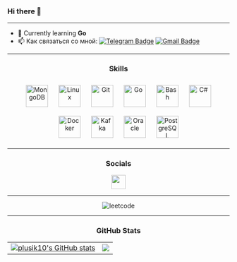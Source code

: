 ### Hi there 👋

_____________________

- 🌱 Currently learning **Go**
- :mailbox: Как связаться со мной: [![Telegram Badge](https://img.shields.io/badge/-plusik10-blue?style=flat&logo=Telegram&logoColor=white)](https://t.me/plusik10) [![Gmail Badge](https://img.shields.io/badge/-Gmail-red?style=flat&logo=Gmail&logoColor=white)](mailto:plusik.cs@gmail.com)
-----------------
### <div align="center"> Skills</div>

<div align="center">  
<a href="https://www.mongodb.com/" target="_blank"><img style="margin: 10px" src="https://profilinator.rishav.dev/skills-assets/mongodb-original-wordmark.svg" alt="MongoDB" height="50" /></a>  
<a href="https://www.linux.org/" target="_blank"><img style="margin: 10px" src="https://profilinator.rishav.dev/skills-assets/linux-original.svg" alt="Linux" height="50" /></a>  
<a href="https://github.com/" target="_blank"><img style="margin: 10px" src="https://profilinator.rishav.dev/skills-assets/git-scm-icon.svg" alt="Git" height="50" /></a>  
<a href="https://go.dev/" target="_blank"><img style="margin: 10px" src="https://profilinator.rishav.dev/skills-assets/go-original.svg" alt="Go" height="50" /></a>  
<a href="https://www.gnu.org/software/bash/" target="_blank"><img style="margin: 10px" src="https://profilinator.rishav.dev/skills-assets/gnu_bash-icon.svg" alt="Bash" height="50" /></a>  
<a href="https://docs.microsoft.com/en-us/dotnet/csharp/" target="_blank"><img style="margin: 10px" src="https://profilinator.rishav.dev/skills-assets/csharp-original.svg" alt="C#" height="50" /></a>  
<a href="https://www.docker.com/" target="_blank"><img style="margin: 10px" src="https://profilinator.rishav.dev/skills-assets/docker-original-wordmark.svg" alt="Docker" height="50" /></a>  
<a href="https://kafka.apache.org/" target="_blank"><img style="margin: 10px" src="https://profilinator.rishav.dev/skills-assets/apache_kafka-icon.svg" alt="Kafka" height="50" /></a>  
<a href="https://www.oracle.com/in/index.html" target="_blank"><img style="margin: 10px" src="https://profilinator.rishav.dev/skills-assets/oracle-original.svg" alt="Oracle" height="50" /></a>  
<a href="https://www.postgresql.org/" target="_blank"><img style="margin: 10px" src="https://profilinator.rishav.dev/skills-assets/postgresql-original-wordmark.svg" alt="PostgreSQL" height="50" /></a>  
</div>

-----------------

### <div align="center"> Socials</div>

<p align="center"> <a href="https://www.github.com/plusik10" target="_blank" rel="noreferrer"><img src="https://raw.githubusercontent.com/danielcranney/readme-generator/main/public/icons/socials/github.svg" width="32" height="32" /></a></p>

-----------------

<div align="center">
  
![leetcode](https://leetcode.card.workers.dev/plusik10)
  
</div>

-----------------

### <div align="center"> <b>GitHub Stats</b> </div>

<div align="center">
<table>
  <tr>
    <td>
      <a href="http://www.github.com/plusik10"><img src="https://github-readme-stats.vercel.app/api?username=plusik10&show_icons=true&hide=&count_private=true&title_color=ef4444&text_color=ffffff&icon_color=0891b2&bg_color=1c1917&hide_border=true&show_icons=true" alt="plusik10's GitHub stats" /></a>
    </td>
    <td>
      <a href="http://www.github.com/plusik10"><img src="https://github-readme-streak-stats.herokuapp.com/?user=plusik10&stroke=ffffff&background=1c1917&ring=ef4444&fire=ef4444&currStreakNum=ffffff&currStreakLabel=ef4444&sideNums=ffffff&sideLabels=ffffff&dates=ffffff&hide_border=true" /></a>
    </td>
  </tr>
</table>
</div>

